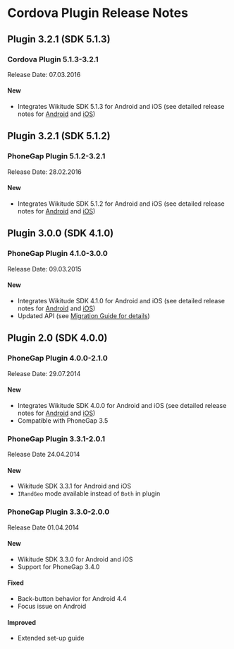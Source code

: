 # Cordova Plugin Release Notes
## Plugin 3.2.1 (SDK 5.1.3)
### Cordova Plugin 5.1.3-3.2.1
Release Date: 07.03.2016
#### New
- Integrates Wikitude SDK 5.1.3 for Android and iOS (see detailed release notes for <a href="http://www.wikitude.com/developer/documentation/android" target="_top">Android</a> and <a href="http://www.wikitude.com/developer/documentation/ios" target="_top">iOS</a>)
 

## Plugin 3.2.1 (SDK 5.1.2)
### PhoneGap Plugin 5.1.2-3.2.1
Release Date: 28.02.2016
#### New
- Integrates Wikitude SDK 5.1.2 for Android and iOS (see detailed release notes for <a href="http://www.wikitude.com/developer/documentation/android" target="_top">Android</a> and <a href="http://www.wikitude.com/developer/documentation/ios" target="_top">iOS</a>)

## Plugin 3.0.0 (SDK 4.1.0)
### PhoneGap Plugin 4.1.0-3.0.0
Release Date: 09.03.2015
#### New
- Integrates Wikitude SDK 4.1.0 for Android and iOS (see detailed release notes for <a href="http://www.wikitude.com/developer/documentation/android" target="_top">Android</a> and <a href="http://www.wikitude.com/developer/documentation/ios" target="_top">iOS</a>)
- Updated API (see <a href="http://www.wikitude.com/external/doc/documentation/latest/phonegap/migration.html" target="_top">Migration Guide for details</a>)

## Plugin 2.0 (SDK 4.0.0)
### PhoneGap Plugin 4.0.0-2.1.0 
Release Date: 29.07.2014

#### New
- Integrates Wikitude SDK 4.0.0 for Android and iOS (see detailed release notes for <a href="http://www.wikitude.com/developer/documentation/android" target="_top">Android</a> and <a href="http://www.wikitude.com/developer/documentation/ios" target="_top">iOS</a>)
- Compatible with PhoneGap 3.5

### PhoneGap Plugin 3.3.1-2.0.1 
Release Date 24.04.2014

#### New
- Wikitude SDK 3.3.1 for Android and iOS
- `IRandGeo` mode available instead of `Both` in plugin

### PhoneGap Plugin 3.3.0-2.0.0 
Release Date 01.04.2014

#### New
- Wikitude SDK 3.3.0 for Android and iOS
- Support for PhoneGap 3.4.0

#### Fixed
- Back-button behavior for Android 4.4
- Focus issue on Android

#### Improved
- Extended set-up guide 


